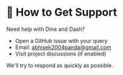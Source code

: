# 💬 How to Get Support

Need help with Dine and Dash?

- Open a GitHub issue with your query
- Email: [abhisek2004panda@gmail.com](mailto:abhisek2004panda@gmail.com)
- Visit project discussions (if enabled)

We'll try to respond as quickly as possible.
